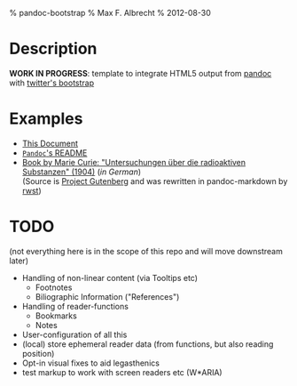 % pandoc-bootstrap
% Max F. Albrecht
% 2012-08-30


Description
===========

**WORK IN PROGRESS**: template to integrate HTML5 output from [pandoc](https://github.com/jgm/pandoc) with [twitter's bootstrap](https://github.com/twitter/bootstrap)

Examples
=======

- [This Document](#)
- [`Pandoc`'s README](./Pandoc-README.generated.html)
- [Book by Marie Curie: "Untersuchungen über die radioaktiven Substanzen" (1904)](curie-radio-de.html) (*in German*)  
  (Source is [Project Gutenberg](http://www.gutenberg.org/ebooks/37945) and was rewritten in pandoc-markdown by [rwst](https://github.com/rwst/book-curie-radio-de))

TODO
====

(not everything here is in the scope of this repo and will move downstream later)

- Handling of non-linear content (via Tooltips etc)
    - Footnotes
    - Biliographic Information ("References")
- Handling of reader-functions
    - Bookmarks 
    - Notes
- User-configuration of all this
- (local) store ephemeral reader data (from functions, but also reading position)
- Opt-in visual fixes to aid legasthenics
- test markup to work with screen readers etc (W*ARIA)